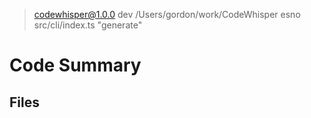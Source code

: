 
> codewhisper@1.0.0 dev /Users/gordon/work/CodeWhisper
> esno src/cli/index.ts "generate"

# Code Summary



## Files



